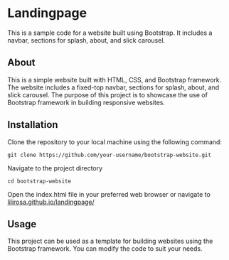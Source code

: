 # Landingpage
This is a sample code for a website built using Bootstrap. It includes a navbar, sections for splash, about, and slick carousel.

## About
This is a simple website built with HTML, CSS, and Bootstrap framework. The website includes a fixed-top navbar, sections for splash, about, and slick carousel. The purpose of this project is to showcase the use of Bootstrap framework in building responsive websites.

## Installation

Clone the repository to your local machine using the following command:

```git clone https://github.com/your-username/bootstrap-website.git```

Navigate to the project directory

`cd bootstrap-website`

Open the index.html file in your preferred web browser or navigate to [ lilirosa.github.io/landingpage/]( lilirosa.github.io/landingpage/)

## Usage

This project can be used as a template for building websites using the Bootstrap framework. You can modify the code to suit your needs.

